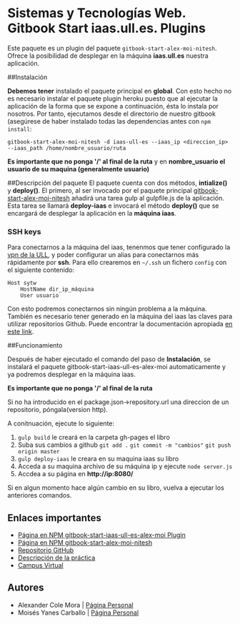 
# Sistemas y Tecnologías Web. Gitbook Start iaas.ull.es. Plugins

Este paquete es un plugin del paquete ```gitbook-start-alex-moi-nitesh```.
Ofrece la posibilidad de desplegar en la máquina **iaas.ull.es** nuestra aplicación.

##Instalación

**Debemos tener** instalado el paquete principal en **global**. Con esto hecho no es necesario instalar el paquete plugin heroku puesto que al ejecutar la aplicación de la forma que se expone a continuación, ésta lo instala por nosotros.
Por tanto, ejecutamos desde el directorio de nuestro gitbook (asegúrese de haber instalado todas las dependencias antes con `npm install`:
```shell
gitbook-start-alex-moi-nitesh -d iaas-ull-es --iaas_ip <direccion_ip> --iaas_path /home/nombre_usuario/ruta
```

**Es importante que no ponga '/' al final de la ruta** y en **nombre_usuario el usuario de su maquina (generalmente usuario)**

##Descripción del paquete
El paquete cuenta con dos métodos, **intialize()** y **deploy()**. El primero, al ser invocado por el paquete principal [gitbook-start-alex-moi-nitesh](https://www.npmjs.com/package/gitbook-start-alex-moi-nitesh) añadirá una tarea gulp al gulpfile.js de la aplicación. Esta tarea se llamará **deploy-iaas** e invocará el método **deploy()** que se encargará de desplegar la aplicación en la **máquina iaas**. 


### SSH  keys
Para conectarnos a la máquina del iaas, tenenmos que tener configurado la [vpn de la ULL](http://www.ull.es/stic/tag/vpn/), y poder configurar un alias para conectarnos más rápidamente por **ssh**.
Para ello crearemos en `~/.ssh` un fichero `config` con el siguiente contenido:
```
Host sytw
	HostName dir_ip_máquina
	User usuario
```
Con esto podremos conectarnos sin ningún problema a la máquina.
También es necesario tener generado en la máquina del iaas las claves para utilizar repositorios Github. Puede encontrar la documentación apropiada [en este link](https://help.github.com/articles/generating-an-ssh-key/).

##Funcionamiento

Después de haber ejecutado el comando del paso de **Instalación**, se instalará el paquete gitbook-start-iaas-ull-es-alex-moi automaticamente y ya podremos desplegar en la máquina iaas.


**Es importante que no ponga '/' al final de la ruta**

Si no ha introducido en el package.json->repository.url una direccion de un repositorio, póngala(version http).

A conitnuación, ejecute lo siguiente:

1. `gulp build` le creará en la carpeta gh-pages el libro
2. Suba sus cambios a github `git add .` `git commit -m "cambios"` `git push origin master`
3. `gulp deploy-iaas` le creara en su maquina iaas su libro
4. Acceda a su maquina archivo de su máquina ip y ejecute `node server.js`
5. Accdea a su página en **http://ip:8080/**

Si en algun momento hace algún cambio en su libro, vuelva a ejecutar los anteriores comandos.


## Enlaces importantes
*  [Página en NPM gitbook-start-iaas-ull-es-alex-moi Plugin](https://www.npmjs.com/package/gitbook-start-iaas-ull-es-alex-moi)
*  [Página en NPM gitbook-start-alex-moi-nitesh](https://www.npmjs.com/package/gitbook-start-alex-moi-nitesh)
*  [Repositorio GitHub](https://github.com/ULL-ESIT-SYTW-1617/gitbook-start-iaas-ull-es-alex-moi)
*  [Descripción de la práctica](https://casianorodriguezleon.gitbooks.io/ull-esit-1617/content/practicas/practicaplugin.html)
*  [Campus Virtual](https://campusvirtual.ull.es/1617/course/view.php?id=1175)

## Autores

* Alexander Cole Mora | [Página Personal](http://alu0100767421.github.io/)
* Moisés Yanes Carballo | [Página Personal](http://alu0100782851.github.io/)





